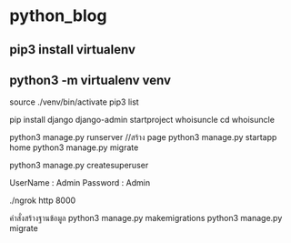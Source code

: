 # python_blog



## pip3 install virtualenv 
## python3 -m virtualenv venv


source ./venv/bin/activate
pip3 list

pip install django
django-admin startproject whoisuncle
cd whoisuncle

python3 manage.py runserver 
//สร้าง page
python3 manage.py startapp home
python3 manage.py migrate    

python3 manage.py createsuperuser

UserName : Admin
Password : Admin


./ngrok http 8000


คำสั่งสร้างฐานข้อมูล
python3 manage.py makemigrations
python3 manage.py migrate   
